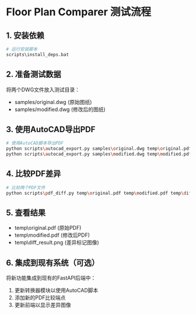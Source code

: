 # Floor Plan Comparer 测试流程

## 1. 安装依赖
```bash
# 运行安装脚本
scripts\install_deps.bat
```

## 2. 准备测试数据
将两个DWG文件放入测试目录：
- samples/original.dwg (原始图纸)
- samples/modified.dwg (修改后的图纸)

## 3. 使用AutoCAD导出PDF
```bash
# 使用AutoCAD脚本导出PDF
python scripts\autocad_export.py samples\original.dwg temp\original.pdf
python scripts\autocad_export.py samples\modified.dwg temp\modified.pdf
```

## 4. 比较PDF差异
```bash
# 比较两个PDF文件
python scripts\pdf_diff.py temp\original.pdf temp\modified.pdf temp\diff_result.png
```

## 5. 查看结果
- temp\original.pdf (原始PDF)
- temp\modified.pdf (修改后PDF)
- temp\diff_result.png (差异标记图像)

## 6. 集成到现有系统（可选）
将新功能集成到现有的FastAPI后端中：
1. 更新转换器模块以使用AutoCAD脚本
2. 添加新的PDF比较端点
3. 更新前端以显示差异图像